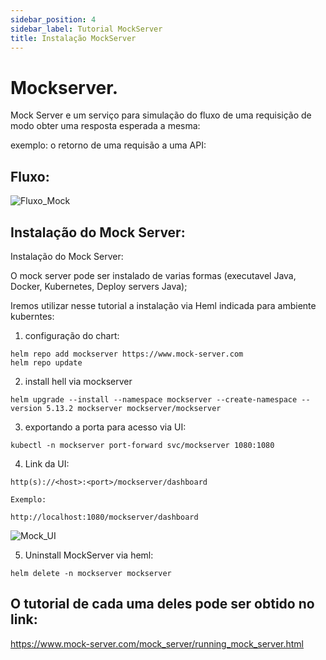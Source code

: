 ```yaml
---
sidebar_position: 4
sidebar_label: Tutorial MockServer 
title: Instalação MockServer
---
```


# Mockserver.

Mock Server e um serviço para simulação do fluxo de uma requisição de modo obter uma resposta esperada a mesma:

exemplo: o retorno de uma requisão a uma API:

## Fluxo:

![Fluxo_Mock](/img/screenshot/Fluxo_Mock.png)


## Instalação do Mock Server:
Instalação do Mock Server:

O mock server pode ser instalado de varias formas (executavel Java, Docker, Kubernetes, Deploy servers Java);

Iremos utilizar nesse tutorial a instalação via Heml indicada para ambiente kuberntes:

1. configuração do chart:
```
helm repo add mockserver https://www.mock-server.com
helm repo update
```
2. install hell via mockserver
```
helm upgrade --install --namespace mockserver --create-namespace --version 5.13.2 mockserver mockserver/mockserver
```

3. exportando a porta para acesso via UI:
```
kubectl -n mockserver port-forward svc/mockserver 1080:1080
```
4. Link da UI:
```
http(s)://<host>:<port>/mockserver/dashboard

Exemplo:

http://localhost:1080/mockserver/dashboard
```

![Mock_UI](/img/screenshot/Mock_ui.png)

5. Uninstall MockServer via heml:
```
helm delete -n mockserver mockserver
```
## O tutorial de cada uma deles pode ser obtido no link: 

https://www.mock-server.com/mock_server/running_mock_server.html 


